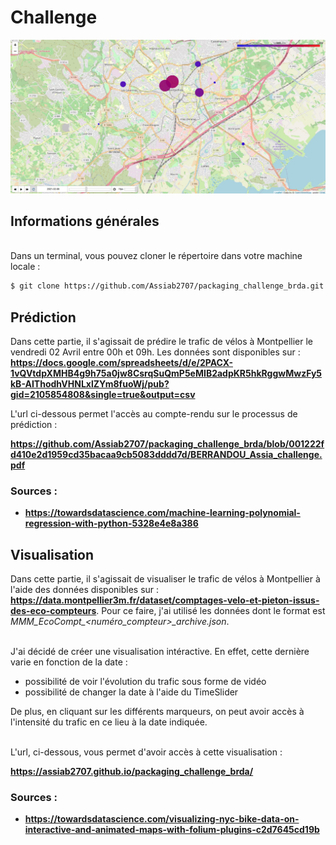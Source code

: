 # Challenge

<img src="vis_photo.JPG" alt="image">



## Informations générales 
\
Dans un terminal, vous pouvez cloner le répertoire dans votre machine locale : 
```bash
$ git clone https://github.com/Assiab2707/packaging_challenge_brda.git
```

## Prédiction 

Dans cette partie, il s'agissait de prédire le trafic de vélos à Montpellier le vendredi 02 Avril entre 00h et 09h. Les données sont disponibles sur :  **https://docs.google.com/spreadsheets/d/e/2PACX-1vQVtdpXMHB4g9h75a0jw8CsrqSuQmP5eMIB2adpKR5hkRggwMwzFy5kB-AIThodhVHNLxlZYm8fuoWj/pub?gid=2105854808&single=true&output=csv**

L'url ci-dessous permet l'accès au compte-rendu sur le processus de prédiction : 

**https://github.com/Assiab2707/packaging_challenge_brda/blob/001222fd410e2d1959cd35bacaa9cb5083dddd7d/BERRANDOU_Assia_challenge.pdf**

### Sources :

 - **https://towardsdatascience.com/machine-learning-polynomial-regression-with-python-5328e4e8a386**



## Visualisation

Dans cette partie, il s'agissait de visualiser le trafic de vélos à Montpellier à l'aide des données disponibles sur : **https://data.montpellier3m.fr/dataset/comptages-velo-et-pieton-issus-des-eco-compteurs**. Pour ce faire, j'ai utilisé les données dont le format est *MMM_EcoCompt_<numéro_compteur>_archive.json*.


\
J'ai décidé de créer une visualisation intéractive. En effet, cette dernière varie en fonction de la date : 
- possibilité de voir l'évolution du trafic sous forme de vidéo  
- possibilité de changer la date à l'aide du TimeSlider

 De plus, en cliquant sur les différents marqueurs, on peut avoir accès à l'intensité du trafic en ce lieu à la date indiquée.

\
L'url, ci-dessous, vous permet d'avoir accès à cette visualisation : 

**https://assiab2707.github.io/packaging_challenge_brda/**


### Sources :
  - **https://towardsdatascience.com/visualizing-nyc-bike-data-on-interactive-and-animated-maps-with-folium-plugins-c2d7645cd19b**




